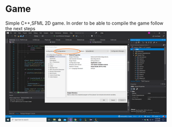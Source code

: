 # Game
Simple C++,SFML 2D game.
In order to be able to compile the game follow the next steps
![TestImg](step1.png)
